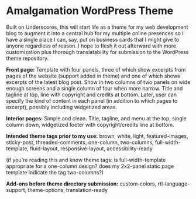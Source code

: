 Amalgamation WordPress Theme
===

Built on Underscores, this will start life as a theme for my web development blog to augment it into a central hub for my multiple online presences so I have a single place I can, say, put on business cards that I might give to anyone regardless of reason. I hope to flesh it out afterward with more customization plus thorough translatability for submission to the WordPress theme repository.

**Front page:** Template with four panels, three of which show excerpts from pages of the website (support added in theme) and one of which shows excerpts of the latest blog post. Show in two columns of two panels on wide enough screens and a single column of four when more narrow. Title and tagline at top, line with copyright and credits at bottom. Later, user can specify the kind of content in each panel (in addition to which pages to excerpt), possibly including widgetized areas.

**Interior pages:** Simple and clean. Title, tagline, and menu at the top, single column down, widgetized footer with copyright/credits line at bottom.

**Intended theme tags prior to my use:**
brown, white, light, featured-images, sticky-post, threaded-comments, one-column, two-columns, full-width-template, fluid-layout, responsive-layout, accessibility-ready

(if you're reading this and know theme tags: is full-width-template appropriate for a one-column design? does my 2x2-panel static page template indicate the tag two-columns?)

**Add-ons before theme directory submission:**
custom-colors, rtl-language-support, theme-options, translation-ready
